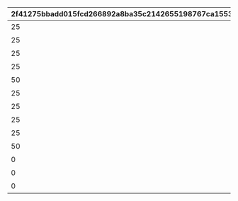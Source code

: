 |2f41275bbadd015fcd266892a8ba35c2142655198767ca155371b6306b3f8b21|89757d3eb653f7fc1d7dec3e8b1af9daca2994dc16c957ab0af8ff307c5ae66d|b03f22ee0a4339c11b7fac2e27388e327d2424bc05e67c43e35b562b61273a35|a3b1d22f9e67ac55f3d691b074c295278d8dce92625325e2d1696b2c8813553b|fc82d563434580efeaf9c3c6d564d6077ce7440706f25afd83eadf597d54bdf7|e9433f79407e07bd9ee99fd61c7a8820a585aa12f9a5799322d8177e612ca990|81b7d75370b5cf027015d15b36bd695710b74c374ee60d93f82c7f462de6d2d5|375fa192c2f258cac40bd6fc64197183bd8c28fce0142bbba3219dde637266e4|7c514cd0a2c12c9c7b0696310736fb3089a643c55328e61398aaac30ff8ddeca|e06cedc0ad517ca8721a56c22252a8b4b22034584f0ae76aa69ce7075ece5744|f760098b4f6119df9401895449e93308dcf8cdf12113ea9625074789aa9450ee|
| --- | --- | --- | --- | --- | --- | --- | --- | --- | --- | --- |
|25|10157107|5128071|二人だけの時間|2|0|10128|0|0|8|91002|
|25|0|5128072|新居の必須条件|2|0|10128|5128071|0|8|91002|
|25|0|5128073|本当は誰よりも|2|0|10128|5128072|0|8|91002|
|25|0|5128074|家族で大切に\nしたいこと|2|0|10128|5128073|0|8|91002|
|50|0|5128075|誓いの言葉|2|0|10128|5128074|0|8|91002|
|25|10157107|5128081|血の婚約報告|3|0|10128|0|0|8|91002|
|25|0|5128082|風来人の家探し|3|0|10128|5128081|0|8|91002|
|25|0|5128083|愛おしい時間|3|0|10128|5128082|0|8|91002|
|25|0|5128084|トーゴクの\n家族文化|3|0|10128|5128083|0|8|91002|
|50|0|5128085|飾らない愛を|3|0|10128|5128084|0|8|91002|
|0|0|5128091|口約束は災いのもと|4|5128085|10128|5128075|0|0|0|
|0|0|5128092|譲れない家庭の味|4|0|10128|5128091|11001271|0|0|
|0|10157107|5128161|夢の語り部に誘われて|1|0|10128|0|0|0|0|